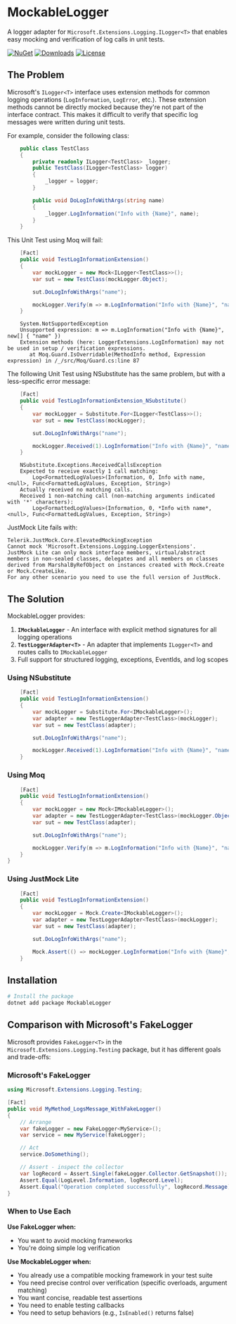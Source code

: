 ﻿# MockableLogger

A logger adapter for `Microsoft.Extensions.Logging.ILogger<T>` that enables easy mocking and verification of log calls in unit tests.

[![NuGet](https://img.shields.io/nuget/v/MockableLogger.svg)](https://www.nuget.org/packages/MockableLogger/)
[![Downloads](https://img.shields.io/nuget/dt/MockableLogger.svg)](https://www.nuget.org/packages/MockableLogger/)
[![License](https://img.shields.io/badge/license-MIT-blue.svg)](LICENSE)

## The Problem

Microsoft's `ILogger<T>` interface uses extension methods for common logging operations (`LogInformation`, `LogError`, etc.). These extension methods cannot be directly mocked because they're not part of the interface contract. This makes it difficult to verify that specific log messages were written during unit tests.

For example, consider the following class:
```csharp
    public class TestClass
    {
        private readonly ILogger<TestClass> _logger;
        public TestClass(ILogger<TestClass> logger)
        {
            _logger = logger;
        }

        public void DoLogInfoWithArgs(string name)
        {
            _logger.LogInformation("Info with {Name}", name);
        }
    }
```


This Unit Test using Moq will fail:
```csharp
    [Fact]
    public void TestLogInformationExtension()
    {
        var mockLogger = new Mock<ILogger<TestClass>>();
        var sut = new TestClass(mockLogger.Object);

        sut.DoLogInfoWithArgs("name");

        mockLogger.Verify(m => m.LogInformation("Info with {Name}", "name"), Times.Once);
    }
```

```
    System.NotSupportedException
    Unsupported expression: m => m.LogInformation("Info with {Name}", new[] { "name" })
    Extension methods (here: LoggerExtensions.LogInformation) may not be used in setup / verification expressions.
       at Moq.Guard.IsOverridable(MethodInfo method, Expression expression) in /_/src/Moq/Guard.cs:line 87
```

The following Unit Test using NSubstitute has the same problem, but with a less-specific error message:
```csharp
    [Fact]
    public void TestLogInformationExtension_NSubstitute()
    {
        var mockLogger = Substitute.For<ILogger<TestClass>>();
        var sut = new TestClass(mockLogger);

        sut.DoLogInfoWithArgs("name");

        mockLogger.Received(1).LogInformation("Info with {Name}", "name");
    }
```

```
    NSubstitute.Exceptions.ReceivedCallsException
    Expected to receive exactly 1 call matching:
	    Log<FormattedLogValues>(Information, 0, Info with name, <null>, Func<FormattedLogValues, Exception, String>)
    Actually received no matching calls.
    Received 1 non-matching call (non-matching arguments indicated with '*' characters):
	    Log<FormattedLogValues>(Information, 0, *Info with name*, <null>, Func<FormattedLogValues, Exception, String>)

```

JustMock Lite fails with:
```
Telerik.JustMock.Core.ElevatedMockingException
Cannot mock 'Microsoft.Extensions.Logging.LoggerExtensions'. 
JustMock Lite can only mock interface members, virtual/abstract members in non-sealed classes, delegates and all members on classes derived from MarshalByRefObject on instances created with Mock.Create or Mock.CreateLike. 
For any other scenario you need to use the full version of JustMock.
```

## The Solution

MockableLogger provides:
1. **`IMockableLogger`** - An interface with explicit method signatures for all logging operations
2. **`TestLoggerAdapter<T>`** - An adapter that implements `ILogger<T>` and routes calls to `IMockableLogger`
3. Full support for structured logging, exceptions, EventIds, and log scopes

### Using NSubstitute

```csharp
    [Fact]
    public void TestLogInformationExtension()
    {
        var mockLogger = Substitute.For<IMockableLogger>();
        var adapter = new TestLoggerAdapter<TestClass>(mockLogger); 
        var sut = new TestClass(adapter);

        sut.DoLogInfoWithArgs("name");

        mockLogger.Received(1).LogInformation("Info with {Name}", "name");
    }
```

### Using Moq

```csharp
    [Fact]
    public void TestLogInformationExtension()
    {
        var mockLogger = new Mock<IMockableLogger>();
        var adapter = new TestLoggerAdapter<TestClass>(mockLogger.Object); 
        var sut = new TestClass(adapter);

        sut.DoLogInfoWithArgs("name");

        mockLogger.Verify(m => m.LogInformation("Info with {Name}", "name"), Times.Once);
    }
}
```

### Using JustMock Lite

```csharp
    [Fact]
    public void TestLogInformationExtension()
    {
        var mockLogger = Mock.Create<IMockableLogger>();
        var adapter = new TestLoggerAdapter<TestClass>(mockLogger); 
        var sut = new TestClass(adapter);

        sut.DoLogInfoWithArgs("name");

        Mock.Assert(() => mockLogger.LogInformation("Info with {Name}", "name"));
    }
```

## Installation

```bash
# Install the package
dotnet add package MockableLogger
```

## Comparison with Microsoft's FakeLogger

Microsoft provides `FakeLogger<T>` in the `Microsoft.Extensions.Logging.Testing` package, but it has different goals and trade-offs:

### Microsoft's FakeLogger

```csharp
using Microsoft.Extensions.Logging.Testing;

[Fact]
public void MyMethod_LogsMessage_WithFakeLogger()
{
    // Arrange
    var fakeLogger = new FakeLogger<MyService>();
    var service = new MyService(fakeLogger);

    // Act
    service.DoSomething();

    // Assert - inspect the collector
    var logRecord = Assert.Single(fakeLogger.Collector.GetSnapshot());
    Assert.Equal(LogLevel.Information, logRecord.Level);
    Assert.Equal("Operation completed successfully", logRecord.Message);
}
```

### When to Use Each

**Use FakeLogger when:**
- You want to avoid mocking frameworks
- You're doing simple log verification

**Use MockableLogger when:**
- You already use a compatible mocking framework in your test suite
- You need precise control over verification (specific overloads, argument matching)
- You want concise, readable test assertions
- You need to enable testing callbacks
- You need to setup behaviors (e.g., `IsEnabled()` returns false)
